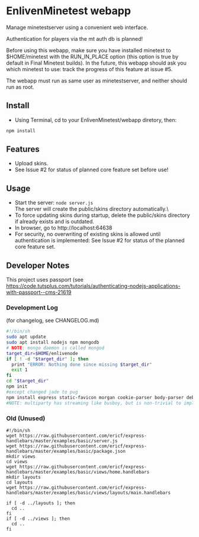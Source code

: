 # EnlivenMinetest webapp

Manage minetestserver using a convenient web interface.

Authentication for players via the mt auth db is planned!

Before using this webapp, make sure you have installed minetest to
$HOME/minetest with the RUN_IN_PLACE option (this option is true by
default in Final Minetest builds). In the future, this webapp should
ask you which minetest to use: track the progress of this feature at
issue #5.

The webapp must run as same user as minetestserver, and neither should
run as root.


## Install
* Using Terminal, cd to your EnlivenMinetest/webapp diretory, then:
```bash
npm install
```


## Features
- Upload skins.
- See Issue #2 for status of planned core feature set before use!


## Usage
* Start the server:
  `node server.js`\
  The server will create the public/skins directory automatically.\
* To force updating skins during startup, delete the public/skins
  directory if already exists and is outdated.
* In browser, go to http://localhost:64638
* For security, no overwriting of existing skins is allowed until
  authentication is implemented: See Issue #2 for status of the planned
  core feature set.


## Developer Notes

This project uses passport
(see <https://code.tutsplus.com/tutorials/authenticating-nodejs-applications-with-passport--cms-21619>

### Development Log
(for changelog, see CHANGELOG.md)
```bash
#!/bin/sh
sudo apt update
sudo apt install nodejs npm mongodb
# NOTE: mongo daemon is called mongod
target_dir=$HOME/enlivenode
if [ ! -d "$target_dir" ]; then
  print "ERROR: Nothing done since missing $target_dir"
  exit 1
fi
cd "$target_dir"
npm init
#except changed jade to pug
npm install express static-favicon morgan cookie-parser body-parser debug pug passport passport-local mongoose multer mv
#NOTE: multiparty has streaming like busboy, but is non-trivial to implement
```

### Old (Unused)

```
#!/bin/sh
wget https://raw.githubusercontent.com/ericf/express-handlebars/master/examples/basic/server.js
wget https://raw.githubusercontent.com/ericf/express-handlebars/master/examples/basic/package.json
mkdir views
cd views
wget https://raw.githubusercontent.com/ericf/express-handlebars/master/examples/basic/views/home.handlebars
mkdir layouts
cd layouts
wget https://raw.githubusercontent.com/ericf/express-handlebars/master/examples/basic/views/layouts/main.handlebars

if [ -d ../layouts ]; then
  cd ..
fi
if [ -d ../views ]; then
  cd ..
fi
```
